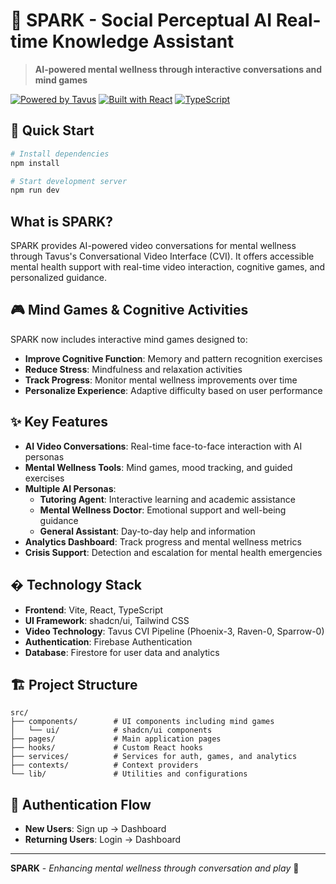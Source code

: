 # 🌟 SPARK - Social Perceptual AI Real-time Knowledge Assistant

> **AI-powered mental wellness through interactive conversations and mind games**

[![Powered by Tavus](https://img.shields.io/badge/Powered%20by-Tavus-blue)](https://tavus.io)
[![Built with React](https://img.shields.io/badge/Built%20with-React-61DAFB)](https://reactjs.org)
[![TypeScript](https://img.shields.io/badge/TypeScript-Ready-3178C6)](https://typescriptjs.org)

## 🚀 Quick Start

```bash
# Install dependencies
npm install

# Start development server
npm run dev
```

##  What is SPARK?

SPARK provides AI-powered video conversations for mental wellness through Tavus's Conversational Video Interface (CVI). It offers accessible mental health support with real-time video interaction, cognitive games, and personalized guidance.

## 🎮 Mind Games & Cognitive Activities

SPARK now includes interactive mind games designed to:
- **Improve Cognitive Function**: Memory and pattern recognition exercises
- **Reduce Stress**: Mindfulness and relaxation activities
- **Track Progress**: Monitor mental wellness improvements over time
- **Personalize Experience**: Adaptive difficulty based on user performance

## ✨ Key Features

- **AI Video Conversations**: Real-time face-to-face interaction with AI personas
- **Mental Wellness Tools**: Mind games, mood tracking, and guided exercises
- **Multiple AI Personas**: 
  - **Tutoring Agent**: Interactive learning and academic assistance
  - **Mental Wellness Doctor**: Emotional support and well-being guidance
  - **General Assistant**: Day-to-day help and information
- **Analytics Dashboard**: Track progress and mental wellness metrics
- **Crisis Support**: Detection and escalation for mental health emergencies

## � Technology Stack

- **Frontend**: Vite, React, TypeScript
- **UI Framework**: shadcn/ui, Tailwind CSS
- **Video Technology**: Tavus CVI Pipeline (Phoenix-3, Raven-0, Sparrow-0)
- **Authentication**: Firebase Authentication
- **Database**: Firestore for user data and analytics

## 🏗️ Project Structure

```
src/
├── components/        # UI components including mind games
│   └── ui/            # shadcn/ui components
├── pages/             # Main application pages
├── hooks/             # Custom React hooks
├── services/          # Services for auth, games, and analytics
├── contexts/          # Context providers
└── lib/               # Utilities and configurations
```

## 🔐 Authentication Flow

- **New Users**: Sign up → Dashboard
- **Returning Users**: Login → Dashboard

---

**SPARK** - *Enhancing mental wellness through conversation and play* 💫